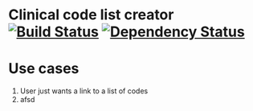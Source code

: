 Clinical code list creator [![Build Status](https://travis-ci.org/rw251/code-list-creator.svg?branch=master)](https://travis-ci.org/rw251/code-list-creator) [![Dependency Status](https://david-dm.org/rw251/code-list-creator.svg)](https://david-dm.org/rw251/code-list-creator)
=========================
# Use cases

1. User just wants a link to a list of codes
2. afsd
